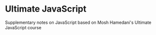 # Ultimate JavaScript
Supplementary notes on JavaScript based on Mosh Hamedani's Ultimate JavaScript course

